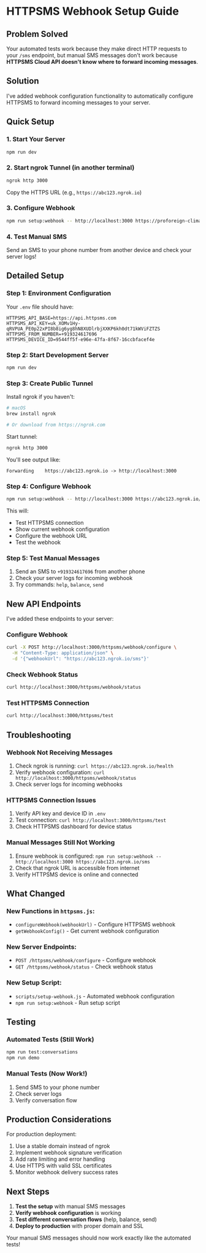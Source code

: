 # HTTPSMS Webhook Setup Guide

## Problem Solved

Your automated tests work because they make direct HTTP requests to your `/sms` endpoint, but manual SMS messages don't work because **HTTPSMS Cloud API doesn't know where to forward incoming messages**.

## Solution

I've added webhook configuration functionality to automatically configure HTTPSMS to forward incoming messages to your server.

## Quick Setup

### 1. Start Your Server
```bash
npm run dev
```

### 2. Start ngrok Tunnel (in another terminal)
```bash
ngrok http 3000
```
Copy the HTTPS URL (e.g., `https://abc123.ngrok.io`)

### 3. Configure Webhook
```bash
npm run setup:webhook -- http://localhost:3000 https://proforeign-climactic-marcelle.ngrok-free.dev/sms
```

### 4. Test Manual SMS
Send an SMS to your phone number from another device and check your server logs!

## Detailed Setup

### Step 1: Environment Configuration
Your `.env` file should have:
```env
HTTPSMS_API_BASE=https://api.httpsms.com
HTTPSMS_API_KEY=uk_XOMv1Hy-qRVPUA_PE0p22xPI8b8ig6yg8hN8XUDlrbjXXKP6kh0dt71kWViFZTZS
HTTPSMS_FROM_NUMBER=+919324617696
HTTPSMS_DEVICE_ID=9544ff5f-e96e-47fa-8f67-16ccbfacef4e
```

### Step 2: Start Development Server
```bash
npm run dev
```

### Step 3: Create Public Tunnel
Install ngrok if you haven't:
```bash
# macOS
brew install ngrok

# Or download from https://ngrok.com
```

Start tunnel:
```bash
ngrok http 3000
```

You'll see output like:
```
Forwarding    https://abc123.ngrok.io -> http://localhost:3000
```

### Step 4: Configure Webhook
```bash
npm run setup:webhook -- http://localhost:3000 https://abc123.ngrok.io/sms
```

This will:
- Test HTTPSMS connection
- Show current webhook configuration
- Configure the webhook URL
- Test the webhook

### Step 5: Test Manual Messages
1. Send an SMS to `+919324617696` from another phone
2. Check your server logs for incoming webhook
3. Try commands: `help`, `balance`, `send`

## New API Endpoints

I've added these endpoints to your server:

### Configure Webhook
```bash
curl -X POST http://localhost:3000/httpsms/webhook/configure \
  -H "Content-Type: application/json" \
  -d '{"webhookUrl": "https://abc123.ngrok.io/sms"}'
```

### Check Webhook Status
```bash
curl http://localhost:3000/httpsms/webhook/status
```

### Test HTTPSMS Connection
```bash
curl http://localhost:3000/httpsms/test
```

## Troubleshooting

### Webhook Not Receiving Messages
1. Check ngrok is running: `curl https://abc123.ngrok.io/health`
2. Verify webhook configuration: `curl http://localhost:3000/httpsms/webhook/status`
3. Check server logs for incoming webhooks

### HTTPSMS Connection Issues
1. Verify API key and device ID in `.env`
2. Test connection: `curl http://localhost:3000/httpsms/test`
3. Check HTTPSMS dashboard for device status

### Manual Messages Still Not Working
1. Ensure webhook is configured: `npm run setup:webhook -- http://localhost:3000 https://abc123.ngrok.io/sms`
2. Check that ngrok URL is accessible from internet
3. Verify HTTPSMS device is online and connected

## What Changed

### New Functions in `httpsms.js`:
- `configureWebhook(webhookUrl)` - Configure HTTPSMS webhook
- `getWebhookConfig()` - Get current webhook configuration

### New Server Endpoints:
- `POST /httpsms/webhook/configure` - Configure webhook
- `GET /httpsms/webhook/status` - Check webhook status

### New Setup Script:
- `scripts/setup-webhook.js` - Automated webhook configuration
- `npm run setup:webhook` - Run setup script

## Testing

### Automated Tests (Still Work)
```bash
npm run test:conversations
npm run demo
```

### Manual Tests (Now Work!)
1. Send SMS to your phone number
2. Check server logs
3. Verify conversation flow

## Production Considerations

For production deployment:
1. Use a stable domain instead of ngrok
2. Implement webhook signature verification
3. Add rate limiting and error handling
4. Use HTTPS with valid SSL certificates
5. Monitor webhook delivery success rates

## Next Steps

1. **Test the setup** with manual SMS messages
2. **Verify webhook configuration** is working
3. **Test different conversation flows** (help, balance, send)
4. **Deploy to production** with proper domain and SSL

Your manual SMS messages should now work exactly like the automated tests!
